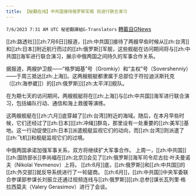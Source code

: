 ```yaml
---
title: 【秘翻在线】中共国接待俄罗斯军舰 将进行联合演习
---
```

`7/6/2023 7:31 AM UTC 秘密翻譯組G-Translators` [轉載自GNews](https://gnews.org/articles/1441066)

[[zh:路透社]][[zh:7月6日]]报道，[[zh:中共国]]接待了两艘早些时候从[[zh:台湾]]和[[zh:日本]]附近航行而过的[[zh:俄罗斯]]军舰，这些舰艇在访问期间将与[[zh:中共国]]海军进行联合演习，展示中俄两国之间持久的军事合作关系。

据报道，两艘护卫舰——“格罗姆基”号（Gromkiy）和“主权”号（Sovershenniy）——于周三抵达[[zh:上海]]。这两艘舰艇都隶属于总部位于符拉迪沃斯托克（[[zh:海参崴]]）的[[zh:俄罗斯]][[zh:太平洋]]舰队。

在为期七天的访问期间，两艘舰艇将在[[zh:上海]]与[[zh:中共国]]海军进行联合演习，包括编队行动、通信和海上救援等演练。

这两艘舰艇在[[zh:六月]]底穿越了[[zh:台湾]]附近的海域。随后，在本月早些时候，它们还经过了[[zh:日本]][[zh:冲绳]]群岛，那里设有一处重要的[[zh:美军]]基地。这一行动促使[[zh:日本]]派遣舰艇监视它们的动向，而[[zh:台湾]]则派遣了[[zh:飞机]]和舰艇监视它们的过境。

中俄两国承诺加强军事关系，双方将继续扩大军事合作。
上周一，[[zh:中共国]][[zh:国防部长]]李尚福在[[zh:北京]]会见了[[zh:俄罗斯]]海军司令尼古拉·叶夫曼诺夫（Nikolai Yevmenov）上将。
[[zh:6月]]底，[[zh:俄罗斯]]和[[zh:中共国]]的[[zh:外交部]]就反导系统进行了一轮磋商。
[[zh:6月]]，[[zh:中共国]]中央军委联合参谋部参谋长刘振立还通过视频连线与[[zh:俄罗斯]][[zh:总参]]谋长瓦列里·格拉西莫夫（Valery Gerasimov）进行了会谈。
